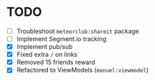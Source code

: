# TODO
- [ ] Troubleshoot `meteorclub:shareit` package
- [ ] Implement Segment.io tracking
- [x] Implement pub/sub
- [x] Fixed extra `/` on links
- [x] Removed 15 friends reward
- [x] Refactored to ViewModels (`manuel:viewmodel`)
